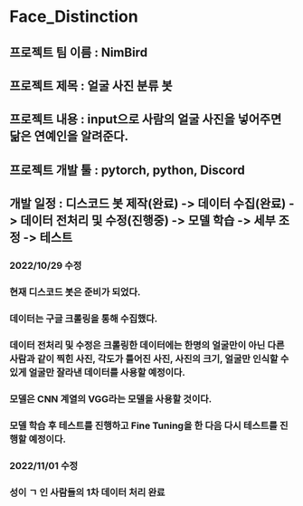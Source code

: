 # Face_Distinction
## 프로젝트 팀 이름 : NimBird
## 프로젝트 제목 : 얼굴 사진 분류 봇
## 프로젝트 내용 : input으로 사람의 얼굴 사진을 넣어주면 닮은 연예인을 알려준다.
## 프로젝트 개발 툴 : pytorch, python, Discord
## 개발 일정 : 디스코드 봇 제작(완료) -> 데이터 수집(완료) -> 데이터 전처리 및 수정(진행중) -> 모델 학습 -> 세부 조정 -> 테스트

### 2022/10/29 수정

### 현재 디스코드 봇은 준비가 되었다.
### 데이터는 구글 크롤링을 통해 수집했다.
### 데이터 전처리 및 수정은 크롤링한 데이터에는 한명의 얼굴만이 아닌 다른 사람과 같이 찍힌 사진, 각도가 틀어진 사진, 사진의 크기, 얼굴만 인식할 수 있게 얼굴만 잘라낸 데이터를 사용할 예정이다.
### 모델은 CNN 계열의 VGG라는 모델을 사용할 것이다.
### 모델 학습 후 테스트를 진행하고 Fine Tuning을 한 다음 다시 테스트를 진행할 예정이다.

### 2022/11/01 수정

### 성이 ㄱ 인 사람들의 1차 데이터 처리 완료